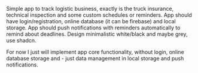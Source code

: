 Simple app to track logistic business, exactly is the truck insurance, technical inspection and some custom schedules or reminders. App should have login/registration, online database (it can be firebase) and local storage. App should push notifications with reminders automatically to remind about deadlines. Design minimalistic white/black and maybe grey, use shadcn.

For now I just will implement app core functionality, without login, online database storage and - just data management in local storage and push notifications.